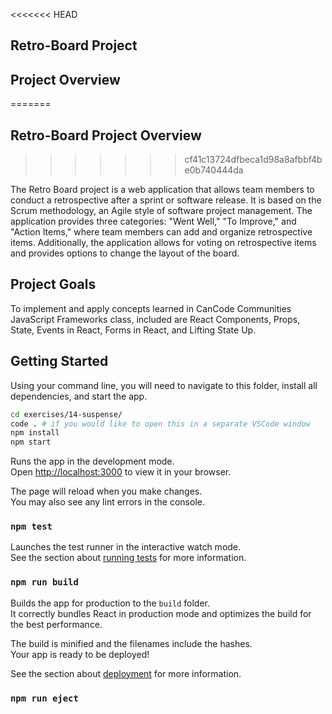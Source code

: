 <<<<<<< HEAD
## Retro-Board Project

## Project Overview
=======
## Retro-Board Project Overview
>>>>>>> cf41c13724dfbeca1d98a8afbbf4be0b740444da

The Retro Board project is a web application that allows team members to conduct a retrospective after a sprint or software release. It is based on the Scrum methodology, an Agile style of software project management. The application provides three categories: "Went Well," "To Improve," and "Action Items," where team members can add and organize retrospective items. Additionally, the application allows for voting on retrospective items and provides options to change the layout of the board.

## Project Goals

To implement and apply concepts learned in CanCode Communities JavaScript Frameworks class, included are React Components, Props, State, Events in React, Forms in React, and Lifting State Up.

## Getting Started

Using your command line, you will need to navigate to this folder, install all dependencies, and start the app.

```bash
cd exercises/14-suspense/
code . # if you would like to open this in a separate VSCode window
npm install
npm start
```

Runs the app in the development mode.\
Open [http://localhost:3000](http://localhost:3000) to view it in your browser.

The page will reload when you make changes.\
You may also see any lint errors in the console.

### `npm test`

Launches the test runner in the interactive watch mode.\
See the section about [running tests](https://facebook.github.io/create-react-app/docs/running-tests) for more information.

### `npm run build`

Builds the app for production to the `build` folder.\
It correctly bundles React in production mode and optimizes the build for the best performance.

The build is minified and the filenames include the hashes.\
Your app is ready to be deployed!

See the section about [deployment](https://facebook.github.io/create-react-app/docs/deployment) for more information.

### `npm run eject`
